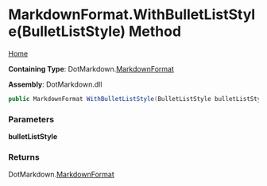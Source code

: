 # MarkdownFormat\.WithBulletListStyle\(BulletListStyle\) Method

[Home](../../../README.md)

**Containing Type**: DotMarkdown\.[MarkdownFormat](../README.md)

**Assembly**: DotMarkdown\.dll

```csharp
public MarkdownFormat WithBulletListStyle(BulletListStyle bulletListStyle)
```

### Parameters

**bulletListStyle**

### Returns

DotMarkdown\.[MarkdownFormat](../README.md)

